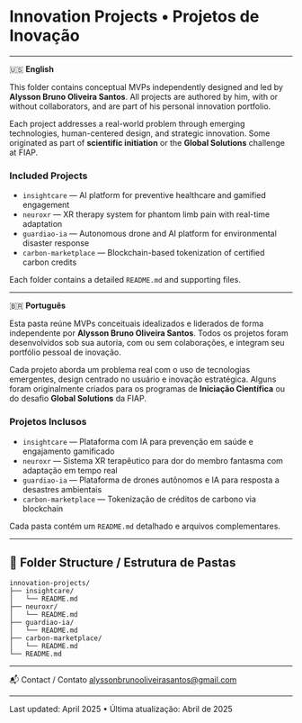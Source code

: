 # Innovation Projects • Projetos de Inovação

---

🇺🇸 **English**

This folder contains conceptual MVPs independently designed and led by **Alysson Bruno Oliveira Santos**. All projects are authored by him, with or without collaborators, and are part of his personal innovation portfolio.

Each project addresses a real-world problem through emerging technologies, human-centered design, and strategic innovation. Some originated as part of **scientific initiation** or the **Global Solutions** challenge at FIAP.

### Included Projects

- `insightcare` — AI platform for preventive healthcare and gamified engagement
- `neuroxr` — XR therapy system for phantom limb pain with real-time adaptation
- `guardiao-ia` — Autonomous drone and AI platform for environmental disaster response
- `carbon-marketplace` — Blockchain-based tokenization of certified carbon credits

Each folder contains a detailed `README.md` and supporting files.

---

🇧🇷 **Português**

Esta pasta reúne MVPs conceituais idealizados e liderados de forma independente por **Alysson Bruno Oliveira Santos**. Todos os projetos foram desenvolvidos sob sua autoria, com ou sem colaborações, e integram seu portfólio pessoal de inovação.

Cada projeto aborda um problema real com o uso de tecnologias emergentes, design centrado no usuário e inovação estratégica. Alguns foram originalmente criados para os programas de **Iniciação Científica** ou do desafio **Global Solutions** da FIAP.

### Projetos Inclusos

- `insightcare` — Plataforma com IA para prevenção em saúde e engajamento gamificado
- `neuroxr` — Sistema XR terapêutico para dor do membro fantasma com adaptação em tempo real
- `guardiao-ia` — Plataforma de drones autônomos e IA para resposta a desastres ambientais
- `carbon-marketplace` — Tokenização de créditos de carbono via blockchain

Cada pasta contém um `README.md` detalhado e arquivos complementares.

---

## 📁 Folder Structure / Estrutura de Pastas

```plaintext
innovation-projects/
├── insightcare/
│   └── README.md
├── neuroxr/
│   └── README.md
├── guardiao-ia/
│   └── README.md
├── carbon-marketplace/
│   └── README.md
└── README.md
```

---

📬 Contact / Contato
alyssonbrunooliveirasantos@gmail.com

---
Last updated: April 2025 • Última atualização: Abril de 2025
